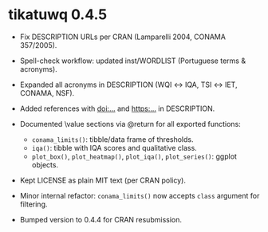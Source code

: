 # tikatuwq 0.4.5
- Fix DESCRIPTION URLs per CRAN (Lamparelli 2004, CONAMA 357/2005).
- Spell-check workflow: updated inst/WORDLIST (Portuguese terms & acronyms).



- Expanded all acronyms in DESCRIPTION (WQI ↔ IQA, TSI ↔ IET, CONAMA, NSF).
- Added references with <doi:...> and <https:...> in DESCRIPTION.
- Documented \value sections via @return for all exported functions:
  - `conama_limits()`: tibble/data frame of thresholds.
  - `iqa()`: tibble with IQA scores and qualitative class.
  - `plot_box()`, `plot_heatmap()`, `plot_iqa()`, `plot_series()`: ggplot objects.
- Kept LICENSE as plain MIT text (per CRAN policy).
- Minor internal refactor: `conama_limits()` now accepts `class` argument for filtering.
- Bumped version to 0.4.4 for CRAN resubmission.
